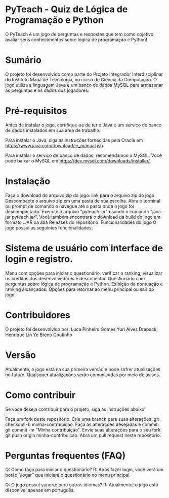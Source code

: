 # PyTeach - Quiz de Lógica de Programação e Python
O PyTeach é um jogo de perguntas e respostas que tem como objetivo avaliar seus conhecimentos sobre lógica de programação e Python!

# Sumário
O projeto foi desenvolvido como parte do Projeto Integrador Interdisciplinar do Instituto Mauá de Tecnologia, no curso de Ciência da Computação. O jogo utiliza a linguagem Java e um banco de dados MySQL para armazenar as perguntas e os dados dos jogadores.

# Pré-requisitos
Antes de instalar o jogo, certifique-se de ter o Java e um serviço de banco de dados instalados em sua área de trabalho.

Para instalar o Java, siga as instruções fornecidas pela Oracle em https://www.java.com/download/ie_manual.jsp.

Para instalar o serviço de banco de dados, recomendamos o MySQL. Você pode baixar o MySQL em https://dev.mysql.com/downloads/installer/.

# Instalação
Faça o download do arquivo zip do jogo: link para o arquivo zip do jogo.
Descompacte o arquivo zip em uma pasta de sua escolha.
Abra o terminal ou prompt de comando e navegue até a pasta onde o jogo foi descompactado.
Execute o arquivo "pyteach.jar" usando o comando "java -jar pyteach.jar".
Você também encontrará o download da build do jogo em formato .JAR na aba Releases do repositório.
Funcionalidades do jogo
O jogo possui as seguintes funcionalidades:

# Sistema de usuário com interface de login e registro.
Menu com opções para iniciar o questionário, verificar o ranking, visualizar os créditos dos desenvolvedores e desconectar.
Questionário com perguntas sobre lógica de programação e Python.
Exibição da pontuação e ranking alcançados.
Opções para retornar ao menu principal ou sair do jogo.

# Contribuidores
O projeto foi desenvolvido por:
Luca Pinheiro Gomes
Yuri Alves Drapack
Henrique Lin Ye
Breno Coutinho

# Versão
Atualmente, o jogo está na sua primeira versão e pode sofrer atualizações no futuro. Quaisquer atualizações serão comunicadas por meio de avisos.

# Como contribuir
Se você deseja contribuir para o projeto, siga as instruções abaixo:

Faça um fork deste repositório.
Crie uma branch para suas alterações: git checkout -b minha-contribuicao.
Faça as alterações desejadas e commit: git commit -m "Minha contribuição".
Envie suas alterações para o seu fork: git push origin minha-contribuicao.
Abra um pull request neste repositório.

# Perguntas frequentes (FAQ)
Q: Como faço para iniciar o questionário?
R: Após fazer login, você verá um botão "Jogar" que iniciará o questionário no menu principal.

Q: O jogo possui suporte para outros idiomas?
R: Atualmente, o jogo está disponível apenas em português.
